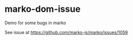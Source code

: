 # marko-dom-issue
Demo for some bugs in marko

See issue at https://github.com/marko-js/marko/issues/1059
